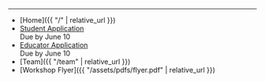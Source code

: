 ***

* [Home]({{ "/" | relative_url }})
* [Student Application](https://bit.ly/EASI-22-Student)
<br/>Due by June 10
* [Educator Application](https://bit.ly/EASI-22-Teacher)
<br/>Due by June 10
* [Team]({{ "/team" | relative_url }})
* [Workshop Flyer]({{ "/assets/pdfs/flyer.pdf" | relative_url }})